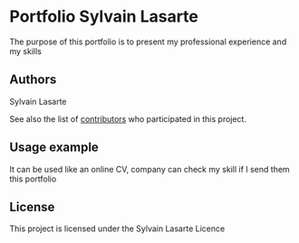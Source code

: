 # Portfolio Sylvain Lasarte

The purpose of this portfolio is to present my professional experience and my skills

## Authors

Sylvain Lasarte

See also the list of [contributors](https://github.com/SylvainLasa/Portoolio/contributors) who participated in this project.

## Usage example

It can be used like an online CV, company can check my skill if I send them this portfolio

## License

This project is licensed under the Sylvain Lasarte Licence


